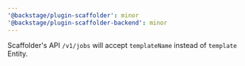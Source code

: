 ```yaml
---
'@backstage/plugin-scaffolder': minor
'@backstage/plugin-scaffolder-backend': minor
---
```


Scaffolder's API `/v1/jobs` will accept `templateName` instead of `template` Entity.
